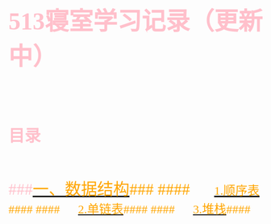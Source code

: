 # <font face="新宋体" size=8 color=pink> 513寝室学习记录（更新中） #
## <font face="新宋体" size=6 color=pink> 目录 ##
###[<font face="新宋体" size=6 color=orange>一、数据结构](https://github.com/beautifulsakura/Kimi-no-ai/tree/master/%E6%95%B0%E6%8D%AE%E7%BB%93%E6%9E%84)###
####&nbsp; &nbsp; &nbsp; [<font face="新宋体" size=5 color=orange>1.顺序表](https://github.com/beautifulsakura/Kimi-no-ai/tree/master/%E6%95%B0%E6%8D%AE%E7%BB%93%E6%9E%84/%E9%A1%BA%E5%BA%8F%E8%A1%A8)####
####&nbsp; &nbsp; &nbsp; [<font face="新宋体" size=5 color=orange>2.单链表](https://github.com/beautifulsakura/Kimi-no-ai/tree/master/%E6%95%B0%E6%8D%AE%E7%BB%93%E6%9E%84/%E5%8D%95%E9%93%BE%E8%A1%A8)####
####&nbsp; &nbsp; &nbsp; [<font face="新宋体" size=5 color=orange>3.堆栈](https://github.com/beautifulsakura/Kimi-no-ai/tree/master/%E6%95%B0%E6%8D%AE%E7%BB%93%E6%9E%84/%E5%A0%86%E6%A0%88)####